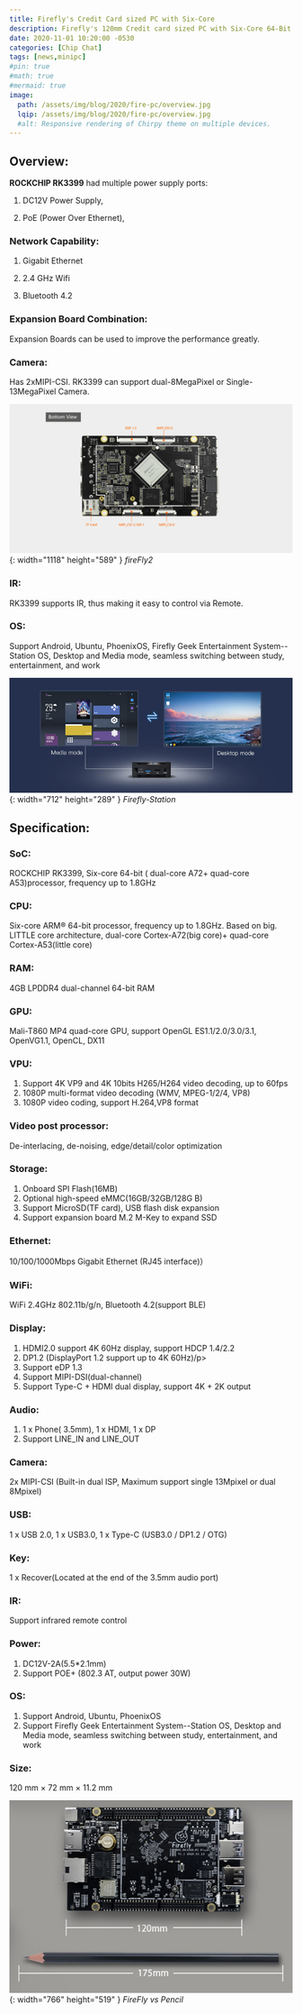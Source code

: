 ```yaml
---
title: Firefly's Credit Card sized PC with Six-Core
description: Firefly's 120mm Credit card sized PC with Six-Core 64-Bit High Performance RK3399 Processor without cooling Fan..
date: 2020-11-01 10:20:00 -0530
categories: [Chip Chat]
tags: [news,minipc]
#pin: true
#math: true
#mermaid: true
image:
  path: /assets/img/blog/2020/fire-pc/overview.jpg
  lqip: /assets/img/blog/2020/fire-pc/overview.jpg
  #alt: Responsive rendering of Chirpy theme on multiple devices.
---
```


## Overview:

**ROCKCHIP RK3399** had multiple power supply ports:

1. DC12V Power Supply,

1. PoE (Power Over Ethernet),

### Network Capability:

1. Gigabit	Ethernet

1. 2.4 GHz Wifi

1. Bluetooth 4.2

### Expansion Board Combination:

  Expansion Boards can be used to improve the performance greatly.

### Camera:

  Has 2xMIPI-CSI. RK3399 can support dual-8MegaPixel or Single-13MegaPixel Camera.

![fireFly2](assets/img/blog/2020/fire-pc/fireFly2.jpg){: width="1118" height="589" }
_fireFly2_


### IR:

  RK3399 supports IR, thus making it easy to control via Remote.

### OS:

  Support Android, Ubuntu, PhoenixOS, Firefly Geek Entertainment System--Station OS, Desktop and Media mode, seamless switching between study, entertainment, and work

![Firefly-Station](assets/img/blog/2020/fire-pc/Firefly-Station.jpg){: width="712" height="289" }
_Firefly-Station_


## Specification:

### SoC:

  ROCKCHIP RK3399, Six-core 64-bit ( dual-core A72+ quad-core A53)processor, frequency up to 1.8GHz

### CPU:

  Six-core ARM® 64-bit processor, frequency up to 1.8GHz. Based on big. LITTLE core architecture, dual-core Cortex-A72(big core)+ quad-core Cortex-A53(little core)

### RAM:

  4GB LPDDR4 dual-channel 64-bit RAM


### GPU:

  Mali-T860 MP4 quad-core GPU, support OpenGL ES1.1/2.0/3.0/3.1, OpenVG1.1, OpenCL, DX11

### VPU:

1. Support 4K VP9 and 4K 10bits H265/H264 video decoding, up to 60fps
1. 1080P multi-format video decoding (WMV, MPEG-1/2/4, VP8)
1. 1080P video coding, support H.264,VP8 format


### Video post processor:

  De-interlacing, de-noising, edge/detail/color optimization


### Storage:

1. Onboard SPI Flash(16MB)
1. Optional high-speed eMMC(16GB/32GB/128G B)
1. Support MicroSD(TF card), USB flash disk expansion
1. Support expansion board M.2 M-Key to expand SSD


### Ethernet:

  10/100/1000Mbps Gigabit Ethernet (RJ45 interface)）


### WiFi:

  WiFi 2.4GHz 802.11b/g/n, Bluetooth 4.2(support BLE)


### Display:

1. HDMI2.0 support 4K 60Hz display, support HDCP 1.4/2.2
1. DP1.2 (DisplayPort 1.2 support up to 4K 60Hz)/p>
1. Support eDP 1.3
1. Support MIPI-DSI(dual-channel)
1. Support Type-C + HDMI dual display, support 4K + 2K output


### Audio:

1. 1 x Phone( 3.5mm), 1 x HDMI, 1 x DP
1. Support LINE_IN and LINE_OUT


### Camera:

  2x MIPI-CSI (Built-in dual ISP, Maximum support single 13Mpixel or dual 8Mpixel)


### USB:

  1 x USB 2.0, 1 x USB3.0, 1 x Type-C (USB3.0 / DP1.2 / OTG)


### Key:

  1 x Recover(Located at the end of the 3.5mm audio port)


### IR:

  Support infrared remote control


### Power:

1. DC12V-2A(5.5*2.1mm)
1. Support POE+ (802.3 AT, output power 30W)

### OS:

1. Support Android, Ubuntu, PhoenixOS
1. Support Firefly Geek Entertainment System--Station OS, Desktop and Media mode, seamless switching between study, entertainment, and work

### Size:

  120 mm × 72 mm × 11.2 mm

![FireFly vs Pencil](assets/img/blog/2020/fire-pc/FireFly-vs-pencil.jpg){: width="766" height="519" }
_FireFly vs Pencil_

